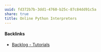```yaml
---
uuid: fd372b7b-3dd1-4760-b25c-87c84dd91c5a
share: true
title: Online Python Interpreters
---
```

#### Backlinks

* [Backlog - Tutorials](/31f7e81a-967e-41f4-872e-91d1571df726)